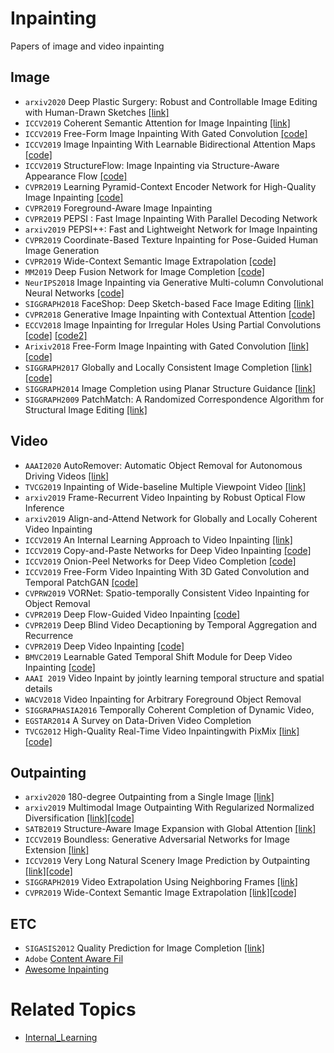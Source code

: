 # Inpainting
Papers of image and video inpainting

## Image
* `arxiv2020` Deep Plastic Surgery: Robust and Controllable Image Editing with Human-Drawn Sketches [[link]](https://arxiv.org/pdf/2001.02890.pdf)
* `ICCV2019` Coherent Semantic Attention for Image Inpainting [[link]]()
* `ICCV2019` Free-Form Image Inpainting With Gated Convolution [[code]](https://github.com/JiahuiYu/generative_inpainting)
* `ICCV2019` Image Inpainting With Learnable Bidirectional Attention Maps [[code]](https://github.com/PaddlePaddle/models/tree/develop/PaddleCV/Research/inpainting-lbam)
* `ICCV2019` StructureFlow: Image Inpainting via Structure-Aware Appearance Flow [[code]](https://github.com/RenYurui/StructureFlow)
* `CVPR2019` Learning Pyramid-Context Encoder Network for High-Quality Image Inpainting [[code]](https://github.com/researchmm/PEN-Net-for-Inpainting)
* `CVPR2019` Foreground-Aware Image Inpainting
* `CVPR2019` PEPSI : Fast Image Inpainting With Parallel Decoding Network
* `arxiv2019` PEPSI++: Fast and Lightweight Network for Image Inpainting
* `CVPR2019` Coordinate-Based Texture Inpainting for Pose-Guided Human Image Generation
* `CVPR2019` Wide-Context Semantic Image Extrapolation [[code]](https://github.com/shepnerd/outpainting_srn)
* `MM2019` Deep Fusion Network for Image Completion [[code]](https://github.com/hughplay/DFNet)
* `NeurIPS2018` Image Inpainting via Generative Multi-column Convolutional Neural Networks [[code]](https://github.com/shepnerd/inpainting_gmcnn)
* `SIGGRAPH2018` FaceShop: Deep Sketch-based Face Image Editing [[link]](https://home.inf.unibe.ch/~porteni/projects/faceshop/)
* `CVPR2018` Generative Image Inpainting with Contextual Attention [[code]](https://github.com/JiahuiYu/generative_inpainting)
* `ECCV2018` Image Inpainting for Irregular Holes Using Partial Convolutions [[code]](https://github.com/NVIDIA/partialconv) [[code2]](https://github.com/MathiasGruber/PConv-Keras)
* `Arixiv2018` Free-Form Image Inpainting with Gated Convolution [[link]](http://jiahuiyu.com/deepfill2/)[[code]](https://github.com/JiahuiYu/generative_inpainting)
* `SIGGRAPH2017` Globally and Locally Consistent Image Completion [[link]](http://iizuka.cs.tsukuba.ac.jp/projects/completion/en/)[[code]](https://github.com/satoshiiizuka/siggraph2017_inpainting)
* `SIGGRAPH2014` Image Completion using Planar Structure Guidance [[link]](https://www.microsoft.com/en-us/research/wp-content/uploads/2017/01/structure_completion_small.pdf)
* `SIGGRAPH2009` PatchMatch: A Randomized Correspondence Algorithm for Structural Image Editing [[link]](https://gfx.cs.princeton.edu/pubs/Barnes_2009_PAR/)

## Video
* `AAAI2020` AutoRemover: Automatic Object Removal for Autonomous Driving Videos [[link]](http://www.cad.zju.edu.cn/home/weiweixu/weiweixu_en.htm)
* `TVCG2019` Inpainting of Wide-baseline Multiple Viewpoint Video [[link]](http://personal.ee.surrey.ac.uk/Personal/J.Collomosse/pubs/Gilbert-TVCG-2019.pdf)
* `arxiv2019` Frame-Recurrent Video Inpainting by Robust Optical Flow Inference
* `arxiv2019` Align-and-Attend Network for Globally and Locally Coherent Video Inpainting
* `ICCV2019` An Internal Learning Approach to Video Inpainting [[link]](https://cs.stanford.edu/~haotianz/publications/video_inpainting/)
* `ICCV2019` Copy-and-Paste Networks for Deep Video Inpainting [[code]](https://github.com/shleecs/Copy-and-Paste-Networks-for-Deep-Video-Inpainting)
* `ICCV2019` Onion-Peel Networks for Deep Video Completion [[code]](https://github.com/seoungwugoh/opn-demo)
* `ICCV2019` Free-Form Video Inpainting With 3D Gated Convolution and Temporal PatchGAN [[code]](https://github.com/amjltc295/Free-Form-Video-Inpainting)
* `CVPRW2019` VORNet: Spatio-temporally Consistent Video Inpainting for Object Removal
* `CVPR2019` Deep Flow-Guided Video Inpainting [[code]](https://github.com/nbei/Deep-Flow-Guided-Video-Inpainting)
* `CVPR2019` Deep Blind Video Decaptioning by Temporal Aggregation and Recurrence
* `CVPR2019` Deep Video Inpainting [[code]](https://github.com/mcahny/Deep-Video-Inpainting)
* `BMVC2019` Learnable Gated Temporal Shift Module for Deep Video Inpainting [[code]](https://github.com/amjltc295/Free-Form-Video-Inpainting)
* `AAAI 2019` Video Inpaint by jointly learning temporal structure and spatial details
* `WACV2018` Video Inpainting for Arbitrary Foreground Object Removal
* `SIGGRAPHASIA2016` Temporally Coherent Completion of Dynamic Video,
* `EGSTAR2014` A Survey on Data-Driven Video Completion
* `TVCG2012` High-Quality Real-Time Video Inpaintingwith PixMix [[link]](https://ieeexplore.ieee.org/document/6714519)[[code]](https://github.com/Mugichoko445/PixMix-Inpainting)


## Outpainting
* `arxiv2020` 180-degree Outpainting from a Single Image [[link]](https://arxiv.org/pdf/2001.04568v1.pdf)
* `arxiv2019` Multimodal Image Outpainting With Regularized Normalized Diversification [[link]](https://arxiv.org/pdf/1910.11481.pdf)[[code]](https://github.com/owenzlz/DiverseOutpaint)
* `SATB2019` Structure-Aware Image Expansion with Global Attention [[link]](https://dl.acm.org/citation.cfm?id=3365161)
* `ICCV2019` Boundless: Generative Adversarial Networks for Image Extension [[link]](https://sites.google.com/view/boundless-iccv/home)
* `ICCV2019` Very Long Natural Scenery Image Prediction by Outpainting [[link]](http://openaccess.thecvf.com/content_ICCV_2019/papers/Yang_Very_Long_Natural_Scenery_Image_Prediction_by_Outpainting_ICCV_2019_paper.pdf)[[code]](https://github.com/z-x-yang/NS-Outpainting)
* `SIGGRAPH2019` Video Extrapolation Using Neighboring Frames [[link]](https://vml.kaist.ac.kr/main/international/individual/157)
* `CVPR2019` Wide-Context Semantic Image Extrapolation [[link]](http://jiaya.me/papers/imgextrapolation_cvpr19.pdf)[[code]](https://github.com/shepnerd/outpainting_srn)


## ETC
* `SIGASIS2012` Quality Prediction for Image Completion [[link]](http://johanneskopf.de/publications/completion/)
* `Adobe` [Content Aware Fil](https://research.adobe.com/project/content-aware-fill/)
* [Awesome Inpainting](https://github.com/1900zyh/Awesome-Image-Inpainting)


# Related Topics
 - [Internal_Learning](./subtopics/internal_learning/)
